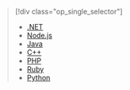 > [!div class="op_single_selector"]
> * [.NET](../articles/storage/storage-dotnet-how-to-use-tables.md)
> * [Node.js](../articles/storage/storage-nodejs-how-to-use-table-storage.md)
> * [Java](../articles/storage/storage-java-how-to-use-table-storage.md)
> * [C++](../articles/storage/storage-c-plus-plus-how-to-use-tables.md)
> * [PHP](../articles/storage/storage-php-how-to-use-table-storage.md)
> * [Ruby](../articles/storage/storage-ruby-how-to-use-table-storage.md)
> * [Python](../articles/storage/storage-python-how-to-use-table-storage.md)
> 
> 

<!--HONumber=Sep16_HO4-->


